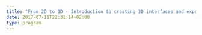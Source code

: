 ```yaml
---
title: "From 2D to 3D - Introduction to creating 3D interfaces and experiences "
date: 2017-07-11T22:31:14+02:00
type: program
---
```


